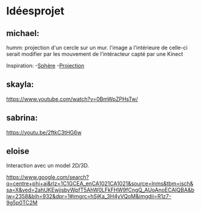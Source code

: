 # Idéesprojet


## michael:
humm: projection d'un cercle sur un mur. l'image a l'intérieure de celle-ci serait modifier par les mouvement de l'intéracteur capté par une Kinect 

Inspiration:
-[Sphère](https://theinspirationgrid.com/anima-interactive-art-installation-by-onformative/)
-[Projection](https://blogaadb.blogspot.com/2009/11/experimentation-du-dispositif-de.html)

## skayla:
https://www.youtube.com/watch?v=0BmWpZPHsTw/

## sabrina:
https://youtu.be/2ftkC3tHG6w

## eloise
Interaction avec un model 2D/3D.

https://www.google.com/search?q=centre+phi+ai&rlz=1C1GCEA_enCA1021CA1021&source=lnms&tbm=isch&sa=X&ved=2ahUKEwjjsbyWpfT5AhW0LFkFHW9fCngQ_AUoAnoECAIQBA&biw=2358&bih=932&dpr=1#imgrc=hSjKa_3H4yVQoM&imgdii=R1z7-9g5p0TC2M
